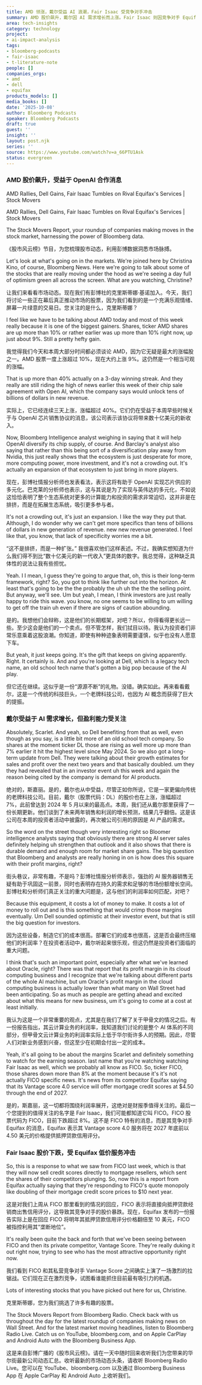 ```yaml
---
title: AMD 领涨，戴尔受益 AI 浪潮，Fair Isaac 受竞争对手冲击
summary: AMD 股价飙升，戴尔因 AI 需求增长而上涨。Fair Isaac 则因竞争对手 Equifax 推出低价服务而股价下跌。
area: tech-insights
category: technology
project:
- ai-impact-analysis
tags:
- bloomberg-podcasts
- fair-isaac
- t-literature-note
people: []
companies_orgs:
- amd
- dell
- equifax
products_models: []
media_books: []
date: '2025-10-08'
author: Bloomberg Podcasts
speaker: Bloomberg Podcasts
draft: true
guest: ''
insight: ''
layout: post.njk
series: ''
source: https://www.youtube.com/watch?v=a_66PTU1Ask
status: evergreen
---
```

### AMD 股价飙升，受益于 OpenAI 合作消息

AMD Rallies, Dell Gains, Fair Isaac Tumbles on Rival Equifax's Services | Stock Movers

AMD Rallies, Dell Gains, Fair Isaac Tumbles on Rival Equifax's Services | Stock Movers

The Stock Movers Report, your roundup of companies making moves in the stock market, harnessing the power of Bloomberg data.

《股市风云榜》节目，为您梳理股市动态，利用彭博数据洞悉市场脉搏。

Let's look at what's going on in the markets. We're joined here by Christina Kino, of course, Bloomberg News. Here we're going to talk about some of the stocks that are really moving under the hood as we're seeing a day full of optimism green all across the screen. What are you watching, Christine?

让我们来看看市场动态。现在我们有彭博社的克里斯蒂娜·基诺加入。今天，我们将讨论一些正在幕后真正推动市场的股票，因为我们看到的是一个充满乐观情绪、屏幕一片绿意的交易日。您关注的是什么，克里斯蒂娜？

I feel like we have to be talking about AMD today and most of this week really because it is one of the biggest gainers. Shares, ticker AMD shares are up more than 10% or rather earlier was up more than 10% right now, up just about 9%. Still a pretty hefty gain.

我觉得我们今天和本周大部分时间都必须谈论 AMD，因为它无疑是最大的涨幅股之一。AMD 股票一度上涨超过 10%，现在大约上涨 9%。这仍然是一个相当可观的涨幅。

That is up more than 40% actually on a 3-day winning streak. And they really are still riding the high of news earlier this week of their chip sale agreement with Open AI, which the company says would unlock tens of billions of dollars in new revenue.

实际上，它已经连续三天上涨，涨幅超过 40%。它们仍在受益于本周早些时候关于与 OpenAI 芯片销售协议的消息，该公司表示该协议将带来数十亿美元的新收入。

Now, Bloomberg Intelligence analyst weighing in saying that it will help OpenAI diversify its chip supply, of course. And Barclay's analyst also saying that rather than this being sort of a diversification play away from Nvidia, this just really shows that the ecosystem is just desperate for more, more computing power, more investment, and it's not a crowding out. It's actually an expansion of that ecosystem to just bring in more players.

现在，彭博社情报分析师也发表看法，表示这将有助于 OpenAI 实现芯片供应的多元化。巴克莱的分析师也表示，这与其说是为了实现与英伟达的多元化，不如说这恰恰表明了整个生态系统对更多的计算能力和投资的需求非常迫切，这并非是在排挤，而是在拓展生态系统，吸引更多参与者。

It's not a crowding out, it's just an expansion. I like the way they put that. Although, I do wonder why we can't get more specifics than tens of billions of dollars in new generation of revenue. new new revenue generated. I feel like that, you know, that lack of specificity worries me a bit.

“这不是排挤，而是一种扩张。” 我很喜欢他们这样表述。不过，我确实想知道为什么我们得不到比“数十亿美元的新一代收入”更具体的数字。我总觉得，这种缺乏具体性的说法让我有些担忧。

Yeah. I I mean, I guess they're going to argue that, oh, this is their long-term framework, right? So, you got to think like further out into the horizon. At least that's going to be the the probably the uh uh the the the selling point. But anyway, we'll see. Um but yeah, I mean, I think investors are just really happy to ride this wave. you know, no one seems to be willing to um willing to get off the train uh even if there are signs of caution abounding.

是的。我想他们会辩称，这是他们的长期框架，对吧？所以，你得看得更长远一些。至少这会是他们的一个卖点。但不管怎样，我们拭目以待。我认为投资者们非常乐意乘着这股浪潮。你知道，即使有种种迹象表明需要谨慎，似乎也没有人愿意下车。

But yeah, it just keeps going. It's the gift that keeps on giving apparently. Right. It certainly is. And and you're looking at Dell, which is a legacy tech name, an old school tech name that's gotten a big pop because of the AI play.

但它还在继续。这似乎是一份“源源不断”的礼物。没错。确实如此。再来看看戴尔，这是一个传统的科技巨头，一个老牌科技公司，也因为 AI 概念而获得了巨大的提振。

### 戴尔受益于 AI 需求增长，但盈利能力受关注

Absolutely, Scarlet. And yeah, so Dell benefiting from that as well, even though as you say, is a little bit more of an old school tech company. So shares at the moment ticker DL those are rising as well more up more than 7% earlier it hit the highest level since May 2024. So we also got a long-term update from Dell. They were talking about their growth estimates for sales and profit over the next two years and that basically doubled. um they they had revealed that in an investor event uh this week and again the reason being cited by the company is demand for AI products.

绝对的，斯嘉丽。是的，戴尔也从中受益，尽管正如你所说，它是一家更偏向传统的老牌科技公司。目前，戴尔（股票代码：DL）的股价也在上涨，涨幅超过 7%，此前曾达到 2024 年 5 月以来的最高点。本周，我们还从戴尔那里获得了一份长期更新。他们谈到了未来两年销售和利润的增长预测，结果几乎翻倍。这是该公司在本周的投资者活动中披露的，再次被公司引用的原因是 AI 产品的需求。

So the word on the street though very interesting right so Bloomer intelligence analysts saying that obviously there are strong AI server sales definitely helping uh strengthen that outlook and it also shows that there is durable demand and enough room for market share gains. The big question that Bloomberg and analysts are really honing in on is how does this square with their profit margins, right?

街头巷议，非常有趣，不是吗？彭博社情报分析师表示，强劲的 AI 服务器销售无疑有助于巩固这一前景，同时也表明存在持久的需求和足够的市场份额增长空间。彭博社和分析师们真正关注的重大问题是，这与他们的利润率如何匹配，对吧？

Because this equipment, it costs a lot of money to make. It costs a lot of money to roll out and is this something that would crimp those margins eventually. Um Dell sounded optimistic at their investor event, but that is still the big question for investors.

因为这些设备，制造它们的成本很高。部署它们的成本也很高，这是否会最终压缩他们的利润率？在投资者活动中，戴尔听起来很乐观，但这仍然是投资者们面临的重大问题。

I think that's such an important point, especially after what we've learned about Oracle, right? There was that report that its profit margin in its cloud computing business and I recognize that we're talking about different parts of the whole AI machine, but um Oracle's profit margin in the cloud computing business is actually lower than what many on Wall Street had been anticipating. So as much as people are getting ahead and excited about what this means for new business, um it's going to come at a cost at least initially.

我认为这是一个非常重要的观点，尤其是在我们了解了关于甲骨文的情况之后。有一份报告指出，其云计算业务的利润率，我知道我们讨论的是整个 AI 体系的不同部分，但甲骨文云计算业务的利润率实际上低于华尔街许多人的预期。因此，尽管人们对新业务感到兴奋，但这至少在初期会付出一定的成本。

Yeah, it's all going to be about the margins Scarlet and definitely something to watch for the earning season. last name that you're watching watching Fair Isaac as well, which we probably all know as FICO. So, ticker FICO, those shares down more than 8% at the moment because it's it's not actually FICO specific news. It's news from its competitor Equifax saying that its Vantage score 4.0 service will offer mortgage credit scores at $4.50 through the end of 2027.

是的，斯嘉丽，这一切都将围绕利润率展开，这绝对是财报季值得关注的。最后一个您提到的值得关注的名字是 Fair Isaac，我们可能都知道它叫 FICO。FICO 股票代码为 FICO，目前下跌超过 8%。这不是 FICO 特有的消息，而是其竞争对手 Equifax 的消息，Equifax 表示其 Vantage score 4.0 服务将在 2027 年底前以 4.50 美元的价格提供抵押贷款信用评分。

### Fair Isaac 股价下跌，受 Equifax 低价服务冲击

So, this is a response to what we saw from FICO last week, which is that they will now sell credit scores directly to mortgage resellers, which sent the shares of their competitors plunging. So, now this is a report from Equifax actually saying that they're responding to FICO's quote monopoly like doubling of their mortgage credit score prices to $10 next year.

这是对我们上周从 FICO 那里看到的情况的回应，FICO 表示将直接向抵押贷款经销商出售信用评分，这导致其竞争对手的股价暴跌。现在，Equifax 发布的一份报告实际上是在回应 FICO 将明年其抵押贷款信用评分价格翻倍至 10 美元，FICO 被指控利用其“垄断地位”。

It's really been quite the back and forth that we've been seeing between FICO and then its private competitor, Vantage Score. They're really duking it out right now, trying to see who has the most attractive opportunity right now.

我们看到 FICO 和其私营竞争对手 Vantage Score 之间确实上演了一场激烈的拉锯战。它们现在正在激烈竞争，试图看谁能抓住目前最有吸引力的机遇。

Lots of interesting stocks that you have picked out here for us, Christine.

克里斯蒂娜，您为我们挑选了许多有趣的股票。

The Stock Movers Report from Bloomberg Radio. Check back with us throughout the day for the latest roundup of companies making news on Wall Street. And for the latest market moving headlines, listen to Bloomberg Radio Live. Catch us on YouTube, bloomberg.com, and on Apple CarPlay and Android Auto with the Bloomberg Business App.

这是来自彭博广播的《股市风云榜》。请在一天中随时回来收听我们为您带来的华尔街最新公司动态汇总。收听最新的市场动态头条，请收听 Bloomberg Radio Live。您可以在 YouTube、bloomberg.com 以及通过 Bloomberg Business App 在 Apple CarPlay 和 Android Auto 上收听我们。